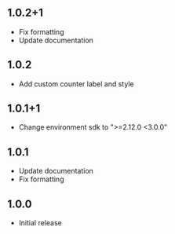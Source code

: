 ## 1.0.2+1
* Fix formatting
* Update documentation

## 1.0.2
* Add custom counter label and style

## 1.0.1+1
* Change environment sdk to ">=2.12.0 <3.0.0"

## 1.0.1
* Update documentation
* Fix formatting

## 1.0.0
* Initial release
